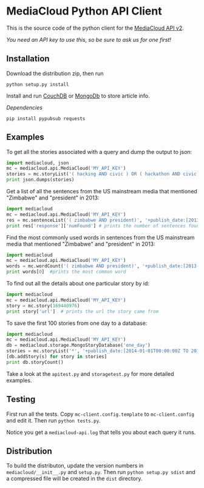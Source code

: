 MediaCloud Python API Client
============================

This is the source code of the python client for the [MediaCloud API v2](https://github.com/berkmancenter/mediacloud/blob/master/doc/api_2_0_spec/api_2_0_spec.md).

*You need an API key to use this, so be sure to ask us for one first!*

Installation
------------

Download the distribution zip, then run

    python setup.py install

Install and run [CouchDB](http://couchdb.apache.org) or [MongoDb](http://mongodb.org) to store 
article info.

*Dependencies*

```
pip install pypubsub requests
```

Examples
--------

To get all the stories associated with a query and dump the output to json:
```python
import mediacloud, json
mc = mediacloud.api.MediaCloud('MY_API_KEY')
stories = mc.storyList('( hacking AND civic ) OR ( hackathon AND civic)', '+publish_date:[2013-01-01T00:00:00Z TO 2014-04-19T00:00:00Z] AND +media_sets_id:1')
print json.dumps(stories)
```

Get a list of all the sentences from the US mainstream media that mentioned "Zimbabwe" and "president" in 2013:
```python
import mediacloud
mc = mediacloud.api.MediaCloud('MY_API_KEY')
res = mc.sentenceList('( zimbabwe AND president)', '+publish_date:[2013-01-01T00:00:00Z TO 2013-12-31T00:00:00Z] AND +media_sets_id:1')
print res['response']['numFound'] # prints the number of sentences found
```

Find the most commonly used words in sentences from the US mainstream media that mentioned "Zimbabwe" and "president" in 2013:
```python
import mediacloud
mc = mediacloud.api.MediaCloud('MY_API_KEY')
words = mc.wordCount('( zimbabwe AND president)', '+publish_date:[2013-01-01T00:00:00Z TO 2013-12-31T00:00:00Z] AND +media_sets_id:1')
print words[0]  #prints the most common word
```

To find out all the details about one particular story by id:
```python
import mediacloud
mc = mediacloud.api.MediaCloud('MY_API_KEY')
story = mc.story(169440976)
print story['url']  # prints the url the story came from
```

To save the first 100 stories from one day to a database:
```python
import mediacloud
mc = mediacloud.api.MediaCloud('MY_API_KEY')
db = mediacloud.storage.MongoStoryDatabase('one_day')
stories = mc.storyList('*', '+publish_date:[2014-01-01T00:00:00Z TO 2014-01-01T23:59:59Z]',0,100)
[db.addStory(s) for story in stories]
print db.storyCount()
```

Take a look at the `apitest.py` and `storagetest.py` for more detailed examples.

Testing
-------

First run all the tests.  Copy `mc-client.config.template` to `mc-client.config` and edit it.
Then run `python tests.py`.

Notice you get a `mediacloud-api.log` that tells you about each query it runs.

Distribution
------------

To build the distributon, update the version numbers in `mediacloud/__init__.py` and `setup.py`.
Then run `python setup.py sdist` and a compressed file will be created in the `dist` directory.
